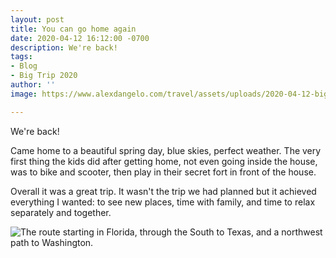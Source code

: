 ```yaml
---
layout: post
title: You can go home again
date: 2020-04-12 16:12:00 -0700
description: We're back!
tags:
- Blog
- Big Trip 2020
author: ''
image: https://www.alexdangelo.com/travel/assets/uploads/2020-04-12-big-trip-final-route.png

---
```

We're back!

Came home to a beautiful spring day, blue skies, perfect weather. The very first thing the kids did after getting home, not even going inside the house, was to bike and scooter, then play in their secret fort in front of the house.

Overall it was a great trip. It wasn't the trip we had planned but it achieved everything I wanted: to see new places, time with family, and time to relax separately and together.

![The route starting in Florida, through the South to Texas, and a northwest path to Washington.](https://www.alexdangelo.com/travel/assets/uploads/2020-04-12-big-trip-final-route-small.png)